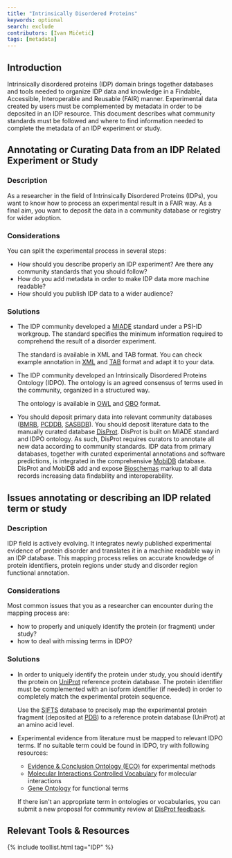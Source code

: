 ```yaml
---
title: "Intrinsically Disordered Proteins"
keywords: optional
search: exclude
contributors: [Ivan Mičetić]
tags: [metadata]
---
```


## Introduction

Intrinsically disordered proteins (IDP) domain brings together databases and tools needed to organize IDP data and knowledge in a Findable, Accessible, Interoperable and Reusable (FAIR) manner. Experimental data created by users must be complemented by metadata in order to be deposited in an IDP resource. This document describes what community standards must be followed and where to find information needed to complete the metadata of an IDP experiment or study.

## Annotating or Curating Data from an IDP Related Experiment or Study
 
### Description

As a researcher in the field of Intrinsically Disordered Proteins (IDPs), you want to know how to process an experimental result in a FAIR way. As a final aim, you want to deposit the data in a community database or registry for wider adoption.

### Considerations
You can split the experimental process in several steps:
* How should you describe properly an IDP experiment? Are there any community standards that you should follow?
* How do you add metadata in order to make IDP data more machine readable?
* How should you publish IDP data to a wider audience?

### Solutions
* The IDP community developed a [MIADE](http://www.psidev.info/intrinsically-disordered-proteins-workgroup) standard under a PSI-ID workgroup. The standard specifies the minimum information required to comprehend the result of a disorder experiment.

    The standard is available in XML and TAB format. You can check example annotation in [XML](https://github.com/normandavey/HUPO-PSI-ID/blob/master/HUPO-PSI-ID_XML_format_compact_NFAT_example.xml) and [TAB](https://github.com/normandavey/HUPO-PSI-ID/blob/master/HUPO-PSI-ID_TAB_format.xlsx) format and adapt it to your data.
* The IDP community developed an Intrinsically Disordered Proteins Ontology (IDPO). The ontology is an agreed consensus of terms used in the community, organized in a structured way.

    The ontology is available in [OWL](https://disprot.org/assets/data/idpontology_disprot_8_v0.1.0.owl) and [OBO](https://disprot.org/assets/data/idpontology_disprot_8_v0.1.0.obo) format. 
* You should deposit primary data into relevant community databases ([BMRB](http://www.bmrb.wisc.edu/), [PCDDB](https://pcddb.cryst.bbk.ac.uk/), [SASBDB](https://www.sasbdb.org/)). You should deposit literature data to the manually curated database [DisProt](https://disprot.org/). DisProt is built on MIADE standard and IDPO ontology. As such, DisProt requires curators to annotate all new data according to community standards. IDP data from primary databases, together with curated experimental annotations and software predictions, is integrated in the comprehensive [MobiDB](https://mobidb.org/) database. DisProt and MobiDB add and expose [Bioschemas](https://bioschemas.org/) markup to all data records increasing data findability and interoperability.

## Issues annotating or describing an IDP related term or study

### Description
IDP field is actively evolving. It integrates newly published experimental evidence of protein disorder and translates it in a machine readable way in an IDP database. This mapping process relies on accurate knowledge of protein identifiers, protein regions under study and disorder region functional annotation.

### Considerations
Most common issues that you as a researcher can encounter during the mapping process are:
* how to properly and uniquely identify the protein (or fragment) under study?
* how to deal with missing terms in IDPO?

### Solutions
* In order to uniquely identify the protein under study, you should identify the protein on [UniProt](https://www.uniprot.org/) reference protein database. The protein identifier must be complemented with an isoform identifier (if needed) in order to completely match the experimental protein sequence.

  Use the [SIFTS](https://www.ebi.ac.uk/pdbe/docs/sifts/) database to precisely map the experimental protein fragment (deposited at [PDB](https://www.ebi.ac.uk/pdbe/)) to a reference protein database (UniProt) at an amino acid level.
* Experimental evidence from literature must be mapped to relevant IDPO terms. If no suitable term could be found in IDPO, try with following resources:
  * [Evidence & Conclusion Ontology (ECO)](https://www.ebi.ac.uk/ols/ontologies/eco) for experimental methods
  * [Molecular Interactions Controlled Vocabulary](https://www.ebi.ac.uk/ols/ontologies/mi) for molecular interactions
  * [Gene Ontology](https://www.ebi.ac.uk/ols/ontologies/go) for functional terms

  If there isn't an appropriate term in ontologies or vocabularies, you can submit a new proposal for community review at [DisProt feedback](https://disprot.org/feedback).

## Relevant Tools & Resources

{% include toollist.html tag="IDP" %}
